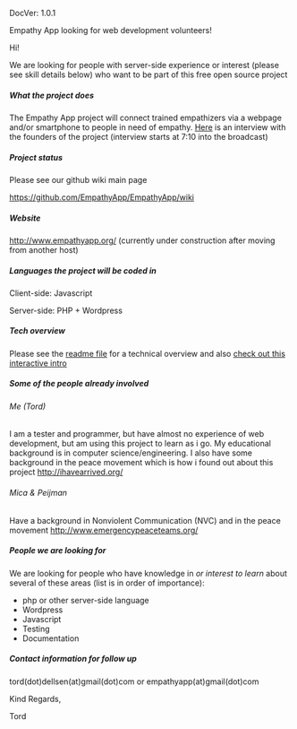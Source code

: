 DocVer: 1.0.1


Empathy App looking for web development volunteers!


Hi!

We are looking for people with server-side experience or interest (please see skill details below) who want to be part of this free open source project

##### What the project does
The Empathy App project will connect trained empathizers via a webpage and/or smartphone to people in need of empathy. [Here](http://mettacenter.org/wp-content/uploads/2014/08/Peace-Paradigm-Radio-Aug-22-2014.mp3) is an interview with the founders of the project (interview starts at 7:10 into the broadcast)

##### Project status

Please see our github wiki main page

https://github.com/EmpathyApp/EmpathyApp/wiki

##### Website
http://www.empathyapp.org/
(currently under construction after moving from another host)

##### Languages the project will be coded in
Client-side: Javascript

Server-side: PHP + Wordpress

##### Tech overview

Please see the [readme file](../../README.md) for a technical overview and also [check out this interactive intro](../intro/interactive-intro.md)


##### Some of the people already involved

###### Me (Tord)

I am a tester and programmer, but have almost no experience of web development, but am using this project to learn as i go. My educational background is in computer science/engineering. I also have some background in the peace movement which is how i found out about this project
http://ihavearrived.org/

###### Mica & Peijman

Have a background in Nonviolent Communication (NVC) and in the peace movement
http://www.emergencypeaceteams.org/

##### People we are looking for
We are looking for people who have knowledge in *or interest to learn* about several of these areas (list is in order of importance):
* php or other server-side language
* Wordpress
* Javascript
* Testing
* Documentation

##### Contact information for follow up
tord(dot)dellsen(at)gmail(dot)com or empathyapp(at)gmail(dot)com

Kind Regards,

Tord
